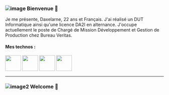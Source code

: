 ### ![image](https://github.com/Daxelarne/Daxelarne/assets/46567786/32fcd851-0d3d-4c88-aeac-287e41b7bf5c) Bienvenue 👋 

Je me présente, Daxelarne, 22 ans et Français. J'ai réalisé un DUT Informatique ainsi qu'une licence DA2I en alternance.
J'occupe actuellement le poste de Chargé de Mission Développement et Gestion de Production chez Bureau Veritas.

#### Mes technos :

<img src="https://github.com/Daxelarne/Daxelarne/assets/46567786/7ffe65fa-43c9-4727-acdd-b753283ba821" width="50"/>
<img src="https://github.com/Daxelarne/Daxelarne/assets/46567786/a168822f-0cc1-4c50-ae7a-c55d93e3e7fd" width="50"/>
<img src="https://github.com/Daxelarne/Daxelarne/assets/46567786/e360a408-a062-4a5f-82de-31d09cccc376" width="50"/>
<img src="https://github.com/Daxelarne/Daxelarne/assets/46567786/82dfc30a-0887-4636-8f0d-4accdd656b92" width="50"/>



<hr />

### ![image2](https://github.com/Daxelarne/Daxelarne/assets/46567786/f57f3dde-bd46-4d36-b752-1a676620b3c5) Welcome 👋 


<!--
**Daxelarne/Daxelarne** is a ✨ _special_ ✨ repository because its `README.md` (this file) appears on your GitHub profile.

Here are some ideas to get you started:

- 🔭 I’m currently working on ...
- 🌱 I’m currently learning ...
- 👯 I’m looking to collaborate on ...
- 🤔 I’m looking for help with ...
- 💬 Ask me about ...
- 📫 How to reach me: ...
- 😄 Pronouns: ...
- ⚡ Fun fact: ...
-->
